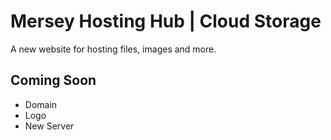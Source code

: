 # Mersey Hosting Hub | Cloud Storage

A new website for hosting files, images and more.

## Coming Soon

- Domain
- Logo
- New Server
